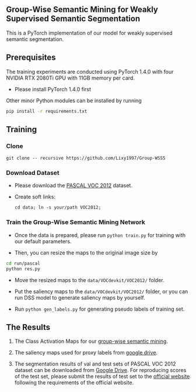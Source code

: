 ## Group-Wise Semantic Mining for Weakly Supervised Semantic Segmentation

This  is a PyTorch implementation of our model for weakly supervised semantic segmentation.

## Prerequisites

The training experiments are conducted using PyTorch 1.4.0 with four NVIDIA RTX 2080Ti GPU with 11GB memory per card.

+ Please install PyTorch 1.4.0 first

Other minor Python modules can be installed by running

```bash
pip install -r requirements.txt
``` 

## Training

### Clone
```git clone -- recursive https://github.com/Lixy1997/Group-WSSS```

### Download Dataset

+ Please download the [PASCAL VOC 2012](https://drive.google.com/file/d/1uh5bWXvLOpE-WZUUtO77uwCB4Qnh6d7X/view) dataset.

+ Create soft links:

    ```cd data; ln -s your/path VOC2012;```

### Train the Group-Wise Semantic Mining Network

+ Once the data is prepared, please run ```python train.py``` for training with our default parameters.

+ Then, you can resize the maps to the original image size by

```bash
cd run/pascal
python res.py
``` 
+ Move the resized maps to the ```data/VOCdevkit/VOC2012/``` folder.

+ Put the saliency maps to the ```data/VOCdevkit/VOC2012/``` folder, or you can run DSS model to generate saliency maps by yourself.

+ Run ```python gen_labels.py``` for generating pseudo labels of training set.


## The Results

1. The Class Activation Maps for our [group-wise semantic mining]().

2. The saliency maps used for proxy labels from [google drive](https://drive.google.com/file/d/1Ls2HBtg3jUiuk3WUuMtdUOVUFCgvE8IX/view).

3. The segmentation results of val and test sets of PASCAL VOC 2012 dataset can be downloaded from [Google Drive]().
For reproducing scores of the test set, please submit the results of test set to the [official website](http://host.robots.ox.ac.uk:8080/) following the requirements of the official website.




